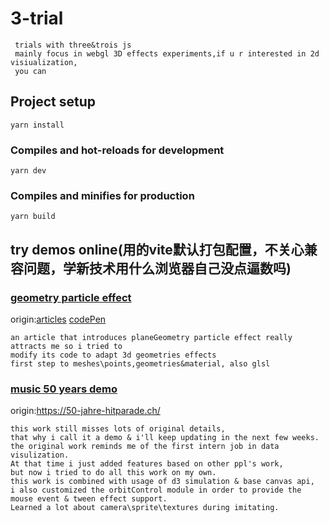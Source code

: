 # 3-trial
```
 trials with three&trois js
 mainly focus in webgl 3D effects experiments,if u r interested in 2d visiualization,
 you can 
```
## Project setup
```
yarn install
```

### Compiles and hot-reloads for development
```
yarn dev
```

### Compiles and minifies for production
```
yarn build
```
## try demos online(用的vite默认打包配置，不关心兼容问题，学新技术用什么浏览器自己没点逼数吗)

### [geometry particle effect](https://elineeen.github.io/3-trial/#/polygonExplosion)
origin:[articles](https://juejin.cn/post/6937458449072521253#heading-10)
       [codePen](https://codepen.io/alphardex/full/vYyVxXO)
```
an article that introduces planeGeometry particle effect really attracts me so i tried to
modify its code to adapt 3d geometries effects
first step to meshes\points,geometries&material, also glsl
```

### [music 50 years demo](https://elineeen.github.io/3-trial/#/cameraTester)
origin:https://50-jahre-hitparade.ch/
```
this work still misses lots of original details,
that why i call it a demo & i'll keep updating in the next few weeks.
the original work reminds me of the first intern job in data visulization.
At that time i just added features based on other ppl's work, 
but now i tried to do all this work on my own.
this work is combined with usage of d3 simulation & base canvas api,
i also customized the orbitControl module in order to provide the mouse event & tween effect support.
Learned a lot about camera\sprite\textures during imitating.
```